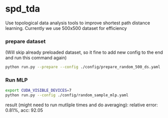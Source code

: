 # spd_tda
Use topological data analysis tools to improve shortest path distance learning.
Currently we use 500x500 dataset for efficiency

### prepare dataset
(Will skip already preloaded dataset, so it fine to add new config to the end and run this command again)
```sh
python run.py --prepare --config ./config/prepare_random_500_ds.yaml

```

### Run MLP
```sh
export CUDA_VISIBLE_DEVICES=7
python run.py --config ./config/random_sample_mlp.yaml
```
result (might need to run mutliple times and do averaging):
relative error: 0.81%, acc: 92.05